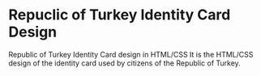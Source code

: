 # Repuclic of Turkey Identity Card Design
Republic of Turkey Identity Card design in HTML/CSS
It is the HTML/CSS design of the identity card used by citizens of the Republic of Turkey.
